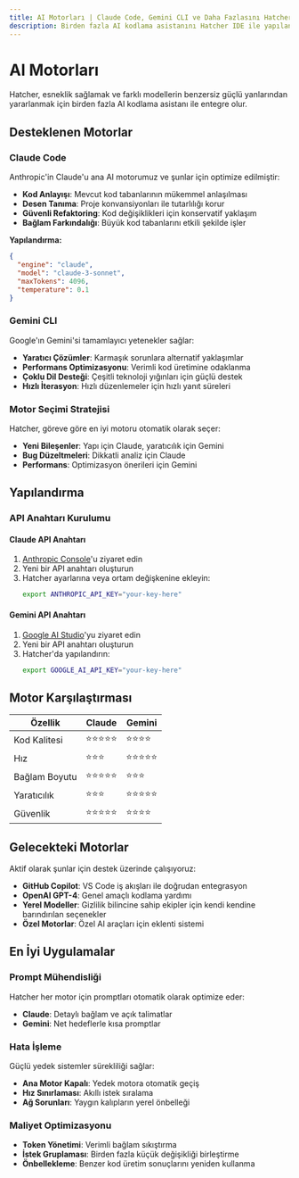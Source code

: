 ```yaml
---
title: AI Motorları | Claude Code, Gemini CLI ve Daha Fazlasını Hatcher ile Entegre Edin
description: Birden fazla AI kodlama asistanını Hatcher IDE ile yapılandırın ve entegre edin. Esnek, güçlü geliştirme iş akışları için Claude Code, Gemini CLI ve diğer AI motorları desteği.
---
```


# AI Motorları

Hatcher, esneklik sağlamak ve farklı modellerin benzersiz güçlü yanlarından yararlanmak için birden fazla AI kodlama asistanı ile entegre olur.

## Desteklenen Motorlar

### Claude Code

Anthropic'in Claude'u ana AI motorumuz ve şunlar için optimize edilmiştir:

- **Kod Anlayışı**: Mevcut kod tabanlarının mükemmel anlaşılması
- **Desen Tanıma**: Proje konvansiyonları ile tutarlılığı korur
- **Güvenli Refaktoring**: Kod değişiklikleri için konservatif yaklaşım
- **Bağlam Farkındalığı**: Büyük kod tabanlarını etkili şekilde işler

**Yapılandırma:**

```json
{
  "engine": "claude",
  "model": "claude-3-sonnet",
  "maxTokens": 4096,
  "temperature": 0.1
}
```

### Gemini CLI

Google'ın Gemini'si tamamlayıcı yetenekler sağlar:

- **Yaratıcı Çözümler**: Karmaşık sorunlara alternatif yaklaşımlar
- **Performans Optimizasyonu**: Verimli kod üretimine odaklanma
- **Çoklu Dil Desteği**: Çeşitli teknoloji yığınları için güçlü destek
- **Hızlı İterasyon**: Hızlı düzenlemeler için hızlı yanıt süreleri

### Motor Seçimi Stratejisi

Hatcher, göreve göre en iyi motoru otomatik olarak seçer:

- **Yeni Bileşenler**: Yapı için Claude, yaratıcılık için Gemini
- **Bug Düzeltmeleri**: Dikkatli analiz için Claude
- **Performans**: Optimizasyon önerileri için Gemini

## Yapılandırma

### API Anahtarı Kurulumu

#### Claude API Anahtarı

1. [Anthropic Console](https://console.anthropic.com)'u ziyaret edin
2. Yeni bir API anahtarı oluşturun
3. Hatcher ayarlarına veya ortam değişkenine ekleyin:
   ```bash
   export ANTHROPIC_API_KEY="your-key-here"
   ```

#### Gemini API Anahtarı

1. [Google AI Studio](https://aistudio.google.com)'yu ziyaret edin
2. Yeni bir API anahtarı oluşturun
3. Hatcher'da yapılandırın:
   ```bash
   export GOOGLE_AI_API_KEY="your-key-here"
   ```

## Motor Karşılaştırması

| Özellik       | Claude     | Gemini     |
| ------------- | ---------- | ---------- |
| Kod Kalitesi  | ⭐⭐⭐⭐⭐ | ⭐⭐⭐⭐   |
| Hız           | ⭐⭐⭐     | ⭐⭐⭐⭐⭐ |
| Bağlam Boyutu | ⭐⭐⭐⭐⭐ | ⭐⭐⭐     |
| Yaratıcılık   | ⭐⭐⭐     | ⭐⭐⭐⭐⭐ |
| Güvenlik      | ⭐⭐⭐⭐⭐ | ⭐⭐⭐⭐   |

## Gelecekteki Motorlar

Aktif olarak şunlar için destek üzerinde çalışıyoruz:

- **GitHub Copilot**: VS Code iş akışları ile doğrudan entegrasyon
- **OpenAI GPT-4**: Genel amaçlı kodlama yardımı
- **Yerel Modeller**: Gizlilik bilincine sahip ekipler için kendi kendine barındırılan seçenekler
- **Özel Motorlar**: Özel AI araçları için eklenti sistemi

## En İyi Uygulamalar

### Prompt Mühendisliği

Hatcher her motor için promptları otomatik olarak optimize eder:

- **Claude**: Detaylı bağlam ve açık talimatlar
- **Gemini**: Net hedeflerle kısa promptlar

### Hata İşleme

Güçlü yedek sistemler sürekliliği sağlar:

- **Ana Motor Kapalı**: Yedek motora otomatik geçiş
- **Hız Sınırlaması**: Akıllı istek sıralama
- **Ağ Sorunları**: Yaygın kalıpların yerel önbelleği

### Maliyet Optimizasyonu

- **Token Yönetimi**: Verimli bağlam sıkıştırma
- **İstek Gruplaması**: Birden fazla küçük değişikliği birleştirme
- **Önbellekleme**: Benzer kod üretim sonuçlarını yeniden kullanma
